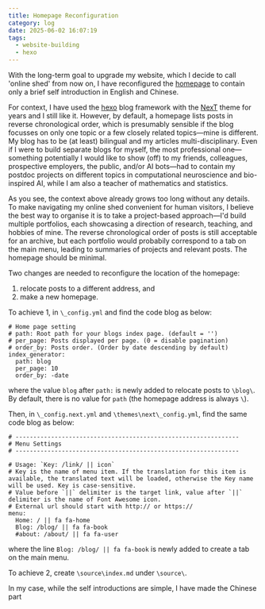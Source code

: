 ```yaml
---
title: Homepage Reconfiguration
category: log
date: 2025-06-02 16:07:19
tags:
  - website-building
  - hexo
---
```

With the long-term goal to upgrade my website, which I decide to call 'online shed' from now on, I have reconfigured the [homepage](/) to contain only a brief self introduction in English and Chinese.

For context, I have used the [hexo](https://hexo.io/) blog framework with the [NexT](https://theme-next.js.org/) theme for years and I still like it. However, by default, a homepage lists posts in reverse chronological order, which is presumably sensible if the blog focusses on only one topic or a few closely related topics—mine is different. My blog has to be (at least) bilingual and my articles multi-disciplinary. Even if I were to build separate blogs for myself, the most professional one—something potentially I would like to show (off) to my friends, colleagues, prospective employers, the public, and/or AI bots—had to contain my postdoc projects on different topics in computational neuroscience and bio-inspired AI, while I am also a teacher of mathematics and statistics.

As you see, the context above already grows too long without any details. To make navigating my online shed convenient for human visitors, I believe the best way to organise it is to take a project-based approach—I'd build multiple portfolios, each showcasing a direction of research, teaching, and hobbies of mine. The reverse chronological order of posts is still acceptable for an archive, but each portfolio would probabily correspond to a tab on the main menu, leading to summaries of projects and relevant posts. The homepage should be minimal.


Two changes are needed to reconfigure the location of the homepage:
1. relocate posts to a different address, and
2. make a new homepage.

To achieve 1, in `\_config.yml` and find the code blog as below:
```
# Home page setting
# path: Root path for your blogs index page. (default = '')
# per_page: Posts displayed per page. (0 = disable pagination)
# order_by: Posts order. (Order by date descending by default)
index_generator:
  path: blog
  per_page: 10
  order_by: -date
```
where the value `blog` after `path:` is newly added to relocate posts to `\blog\`. By default, there is no value for `path` (the homepage address is always `\`). 

Then, in `\_config.next.yml` and `\themes\next\_config.yml`, find the same code blog as below:
```
# ---------------------------------------------------------------
# Menu Settings
# ---------------------------------------------------------------

# Usage: `Key: /link/ || icon`
# Key is the name of menu item. If the translation for this item is available, the translated text will be loaded, otherwise the Key name will be used. Key is case-sensitive.
# Value before `||` delimiter is the target link, value after `||` delimiter is the name of Font Awesome icon.
# External url should start with http:// or https://
menu:
  Home: / || fa fa-home  
  Blog: /blog/ || fa fa-book
  #about: /about/ || fa fa-user
```
where the line `Blog: /blog/ || fa fa-book` is newly added to create a tab on the main menu.

To achieve 2, create `\source\index.md` under `\source\`.

In my case, while the self introductions are simple, I have made the Chinese part

